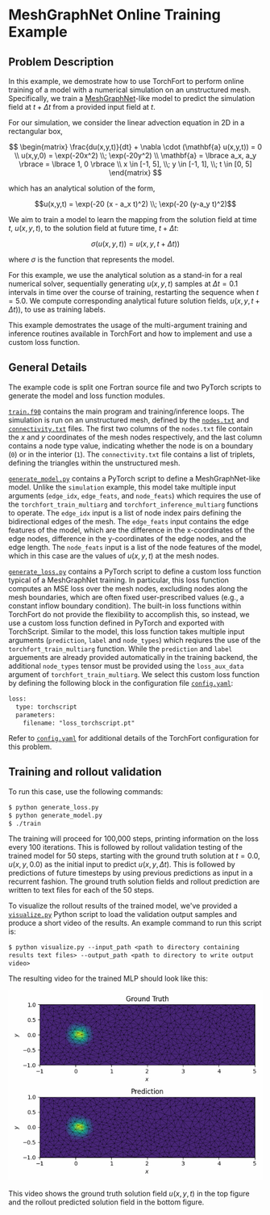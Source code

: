 # MeshGraphNet Online Training Example

## Problem Description
In this example, we demostrate how to use TorchFort to perform online training of a model with a numerical simulation on an unstructured mesh. Specifically,
we train a [MeshGraphNet](https://arxiv.org/abs/2010.03409)-like model to predict the simulation field at $t + \Delta t$ from a provided input field at $t$. 

For our simulation, we consider the linear advection equation in 2D in a rectangular box,

$$
\begin{matrix}
\frac{du(x,y,t)}{dt} + \nabla \cdot (\mathbf{a} u(x,y,t)) = 0 \\
u(x,y,0) = \exp(-20x^2) \\; \exp(-20y^2) \\
\mathbf{a} = \lbrace a_x, a_y \rbrace = \lbrace 1, 0 \rbrace \\
x \in [-1, 5], \\; y \in [-1, 1], \\; t \in [0, 5]
\end{matrix}
$$

which has an analytical solution of the form,

$$u(x,y,t) = \exp(-20 (x - a_x t)^2) \\; \exp(-20 (y-a_y t)^2)$$

We aim to train a model to learn the mapping from the solution field at time $t$, $u(x,y,t)$, to the solution field at future time, $t + \Delta t$:

$$\sigma(u(x,y,t)) = u(x,y,t + \Delta t))$$

where $\sigma$ is the function that represents the model.

For this example, we use the analytical solution as a stand-in for a real numerical solver, sequentially generating $u(x,y,t)$ samples
at $\Delta t = 0.1$ intervals in time over the course of training, restarting the sequence when $t=5.0$. We compute corresponding analytical future solution fields, $u(x,y,t + \Delta t))$,
to use as training labels.

This example demostrates the usage of the multi-argument training and inference routines available in TorchFort and how to implement and use a custom loss function.


## General Details
The example code is split one Fortran source file and two PyTorch scripts to generate the model and loss function modules.

[`train.f90`](train.f90) contains the main program and training/inference loops. The simulation is run on an unstructured mesh, defined by the [`nodes.txt`](nodes.txt) and [`connectivity.txt`](connectivity.txt) files.
The first two columns of the `nodes.txt` file contain the $x$ and $y$ coordinates of the mesh nodes respectively, and the last column contains a node type value, indicating whether the node is on a boundary (`0`) 
or in the interior (`1`). The `connectivity.txt` file contains a list of triplets, defining the triangles within the unstructured mesh.

[`generate_model.py`](generate_model.py) contains a PyTorch script to define a MeshGraphNet-like model. Unlike the `simulation` example, this model take multiple input arguments (`edge_idx`, `edge_feats`, and `node_feats`)
which requires the use of the `torchfort_train_multiarg` and `torchfort_inference_multiarg` functions to operate. The `edge_idx` input is a list of node index pairs defining the bidirectional edges of the mesh. The `edge_feats` input
contains the edge features of the model, which are the difference in the x-coordinates of the edge nodes, difference in the y-coordinates of the edge nodes, and the edge length. The `node_feats` input is a list of the node features of the model,
which in this case are the values of $u(x,y,t)$ at the mesh nodes.

[`generate_loss.py`](generate_loss.py) contains a PyTorch script to define a custom loss function typical of a MeshGraphNet training. In particular, this loss function computes an MSE loss over the mesh nodes, excluding nodes along the
mesh boundaries, which are often fixed user-prescribed values (e.g., a constant inflow boundary condition). The built-in loss functions within TorchFort do not provide the flexibility to accomplish this, so instead, we use a custom
loss function defined in PyTorch and exported with TorchScript. Similar to the model, this loss function takes multiple input arguments (`prediction`, `label` and `node_types`) which reqiures the use of the `torchfort_train_multiarg` function.
While the `prediction` and `label` arguements are already provided automatically in the training backend, the additional `node_types` tensor must be provided using the `loss_aux_data` argument of `torchfort_train_multiarg`. We select this custom loss function by defining the following block in the configuration file [`config.yaml`](config.yaml):
```
loss:
  type: torchscript
  parameters:
    filename: "loss_torchscript.pt"
```

Refer to [`config.yaml`](config.yaml) for additional details of the TorchFort configuration for this problem.

## Training and rollout validation
To run this case, use the following commands:
```
$ python generate_loss.py
$ python generate_model.py
$ ./train
```

The training will proceed for 100,000 steps, printing information on the loss every 100 iterations. This is followed by rollout validation testing of the trained
model for 50 steps, starting with the ground truth solution at $t = 0.0$, $u(x,y,0.0)$ as the initial input to predict $u(x,y,\Delta t)$. This is followed by predictions
of future timesteps  by using previous predictions as input in a recurrent fashion. The ground truth solution fields and rollout prediction are written to text files for
each of the 50 steps.

To visualize the rollout results of the trained model, we've provided a [`visualize.py`](visualize.py) Python script to load the validation output samples and produce
a short video of the results. An example command to run this script is:
```
$ python visualize.py --input_path <path to directory containing results text files> --output_path <path to directory to write output video>
```

The resulting video for the trained MLP should look like this:

![Graph Visualization Example](media/validation_results.gif)

This video shows the ground truth solution field $u(x,y,t)$ in the top figure and the rollout predicted solution field in the bottom figure.
